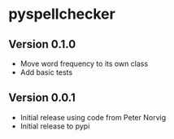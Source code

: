 # pyspellchecker

## Version 0.1.0
* Move word frequency to its own class
* Add basic tests

## Version 0.0.1
* Initial release using code from Peter Norvig
* Initial release to pypi
